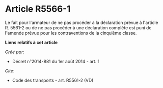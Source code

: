 # Article R5566-1

Le fait pour l'armateur de ne pas procéder à la déclaration prévue à l'article R. 5561-2 ou de ne pas procéder à une
déclaration complète est puni de l'amende prévue pour les contraventions de la cinquième classe.

**Liens relatifs à cet article**

_Créé par_:

  - Décret n°2014-881 du 1er août 2014 - art. 1

_Cite_:

  - Code des transports - art. R5561-2 (VD)
